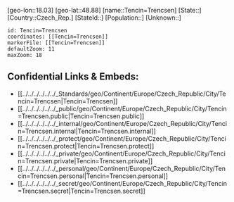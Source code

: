﻿---
location: [48.88,18.03]
mapzoom: [7,12] 
mapmarker: city 
type: City
tags:
- geo/City


SpocWebEntityId: 34809
isDeleted: false
confidential: public

---
[geo-lon::18.03]
[geo-lat::48.88]
[name::Tencin=Trencsen]
[State::]
[Country::Czech_Rep.]
[StateId::]
[Population::]
[Unknown::]


```leaflet
id: Tencin=Trencsen
coordinates: [[Tencin=Trencsen]]
markerFile: [[Tencin=Trencsen]]
defaultZoom: 11 
maxZoom: 18
```


## Confidential Links & Embeds: 
- [[../../../../../../_Standards/geo/Continent/Europe/Czech_Republic/City/Tencin=Trencsen|Tencin=Trencsen]] 
- [[../../../../../../_public/geo/Continent/Europe/Czech_Republic/City/Tencin=Trencsen.public|Tencin=Trencsen.public]] 
- [[../../../../../../_internal/geo/Continent/Europe/Czech_Republic/City/Tencin=Trencsen.internal|Tencin=Trencsen.internal]] 
- [[../../../../../../_protect/geo/Continent/Europe/Czech_Republic/City/Tencin=Trencsen.protect|Tencin=Trencsen.protect]] 
- [[../../../../../../_private/geo/Continent/Europe/Czech_Republic/City/Tencin=Trencsen.private|Tencin=Trencsen.private]] 
- [[../../../../../../_personal/geo/Continent/Europe/Czech_Republic/City/Tencin=Trencsen.personal|Tencin=Trencsen.personal]] 
- [[../../../../../../_secret/geo/Continent/Europe/Czech_Republic/City/Tencin=Trencsen.secret|Tencin=Trencsen.secret]] 
